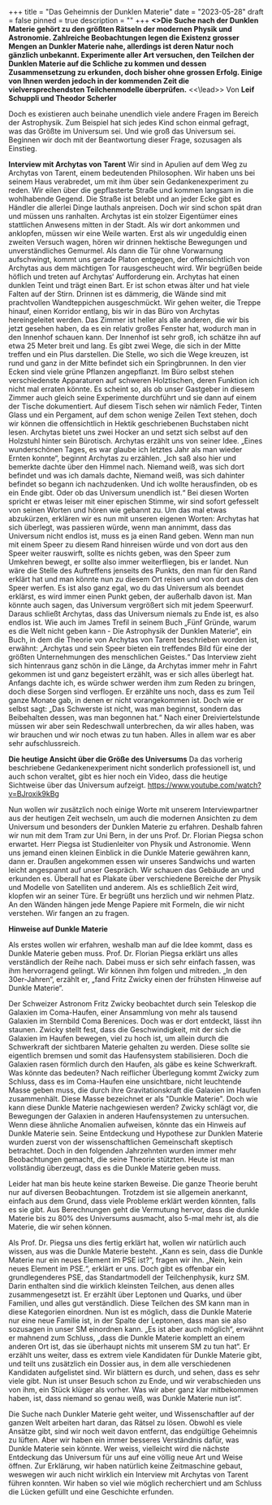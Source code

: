 +++
title = "Das Geheimnis der Dunklen Materie"
date = "2023-05-28"
draft = false
pinned = true
description = ""
+++
**<<lead>>Die Suche nach der Dunklen Materie gehört zu den größten Rätseln der modernen Physik und Astronomie. Zahlreiche Beobachtungen legen die Existenz grosser Mengen an Dunkler Materie nahe, allerdings ist deren Natur noch gänzlich unbekannt. Experimente aller Art versuchen, den Teilchen der Dunklen Materie auf die Schliche zu kommen und dessen Zusammensetzung zu erkunden, doch bisher ohne grossen Erfolg. Einige von Ihnen werden jedoch in der kommenden Zeit die vielversprechendsten Teilchenmodelle überprüfen.** <<\lead>>
Von **Leif Schuppli und Theodor Scherler**

Doch es existieren auch beinahe unendlich viele andere Fragen im Bereich der Astrophysik. Zum Beispiel hat sich jedes Kind schon einmal gefragt, was das Größte im Universum sei. Und wie groß das Universum sei. Beginnen wir doch mit der Beantwortung dieser Frage, sozusagen als Einstieg.

**Interview mit Archytas von Tarent**
Wir sind in Apulien auf dem Weg zu Archytas von Tarent, einem bedeutenden Philosophen. Wir haben uns bei seinem Haus verabredet, um mit ihm über sein Gedankenexperiment zu reden. Wir eilen über die gepflasterte Straße und kommen langsam in die wohlhabende Gegend. Die Straße ist belebt und an jeder Ecke gibt es Händler die allerlei Dinge lauthals anpreisen. Doch wir sind schon spät dran und müssen uns ranhalten. Archytas ist ein stolzer Eigentümer eines stattlichen Anwesens mitten in der Stadt. Als wir dort ankommen und anklopfen, müssen wir eine Weile warten. Erst als wir ungeduldig einen zweiten Versuch wagen, hören wir drinnen hektische Bewegungen und unverständliches Gemurmel. Als dann die Tür ohne Vorwarnung aufschwingt, kommt uns gerade Platon entgegen, der offensichtlich von Archytas aus dem mächtigen Tor rausgescheucht wird. Wir begrüßen beide höflich und treten auf Archytas‘ Aufforderung ein. Archytas hat einen dunklen Teint und trägt einen Bart. Er ist schon etwas älter und hat viele Falten auf der Stirn. Drinnen ist es dämmerig, die Wände sind mit prachtvollen Wandteppichen ausgeschmückt. Wir gehen weiter, die Treppe hinauf, einen Korridor entlang, bis wir in das Büro von Archytas hereingeleitet werden. Das Zimmer ist heller als alle anderen, die wir bis jetzt gesehen haben, da es ein relativ großes Fenster hat, wodurch man in den Innenhof schauen kann. Der Innenhof ist sehr groß, ich schätze ihn auf etwa 25 Meter breit und lang. Es gibt zwei Wege, die sich in der Mitte treffen und ein Plus darstellen. Die Stelle, wo sich die Wege kreuzen, ist rund und ganz in der Mitte befindet sich ein Springbrunnen. In den vier Ecken sind viele grüne Pflanzen angepflanzt. Im Büro selbst stehen verschiedenste Apparaturen auf schweren Holztischen, deren Funktion ich nicht mal erraten könnte. Es scheint so, als ob unser Gastgeber in diesem Zimmer auch gleich seine Experimente durchführt und sie dann auf einem der Tische dokumentiert. Auf diesem Tisch sehen wir nämlich Feder, Tinten Glass und ein Pergament, auf dem schon wenige Zeilen Text stehen, doch wir können die offensichtlich in Hektik geschriebenen Buchstaben nicht lesen. Archytas bietet uns zwei Hocker an und setzt sich selbst auf den Holzstuhl hinter sein Bürotisch. 
Archytas erzählt uns von seiner Idee. „Eines wunderschönen Tages, es war glaube ich letztes Jahr als man wieder Ernten konnte“, beginnt Archytas zu erzählen. „Ich saß also hier und bemerkte dachte über den Himmel nach. Niemand weiß, was sich dort befindet und was ich damals dachte, Niemand weiß, was sich dahinter befindet so begann ich nachzudenken. Und ich wollte herausfinden, ob es ein Ende gibt. Oder ob das Universum unendlich ist.“ Bei diesen Worten spricht er etwas leiser mit einer epischen Stimme, wir sind sofort gefesselt von seinen Worten und hören wie gebannt zu.
Um das mal etwas abzukürzen, erklären wir es nun mit unseren eigenen Worten: Archytas hat sich überlegt, was passieren würde, wenn man annimmt, dass das Universum nicht endlos ist, muss es ja einen Rand geben. Wenn man nun mit einem Speer zu diesem Rand hinreisen würde und von dort aus den Speer weiter rauswirft, sollte es nichts geben, was den Speer zum Umkehren bewegt, er sollte also immer weiterfliegen, bis er landet. Nun wäre die Stelle des Auftreffens jenseits des Punkts, den man für den Rand erklärt hat und man könnte nun zu diesem Ort reisen und von dort aus den Speer werfen. Es ist also ganz egal, wo du das Universum als beendet erklärst, es wird immer einen Punkt geben, der außerhalb davon ist. Man könnte auch sagen, das Universum vergrößert sich mit jedem Speerwurf. Daraus schließt Archytas, dass das Universum niemals zu Ende ist, es also endlos ist.
Wie auch im James Trefil in seinem Buch „Fünf Gründe, warum es die Welt nicht geben kann - Die Astrophysik der Dunklen Materie“, ein Buch, in dem die Theorie von Archytas von Tarent beschrieben worden ist, erwähnt: „Archytas und sein Speer bieten ein treffendes Bild für eine der größten Unternehmungen des menschlichen Geistes.“ Das Interview zieht sich hintenraus ganz schön in die Länge, da Archytas immer mehr in Fahrt gekommen ist und ganz begeistert erzählt, was er sich alles überlegt hat. Anfangs dachte ich, es würde schwer werden ihm zum Reden zu bringen, doch diese Sorgen sind verflogen. Er erzählte uns noch, dass es zum Teil ganze Monate gab, in denen er nicht vorangekommen ist. Doch wie er selbst sagt: „Das Schwerste ist nicht, was man beginnst, sondern das Beibehalten dessen, was man begonnen hat.“ Nach einer Dreiviertelstunde müssen wir aber sein Redeschwall unterbrechen, da wir alles haben, was wir brauchen und wir noch etwas zu tun haben. Alles in allem war es aber sehr aufschlussreich.

**Die heutige Ansicht über die Größe des Universums**
Da das vorherig beschriebene Gedankenexperiment nicht sonderlich professionell ist, und auch schon veraltet, gibt es hier noch ein Video, dass die heutige Sichtweise über das Universum aufzeigt.
https://www.youtube.com/watch?v=BJroxik9kBg

Nun wollen wir zusätzlich noch einige Worte mit unserem Interviewpartner aus der heutigen Zeit wechseln, um auch die modernen Ansichten zu dem Universum und besonders der Dunklen Materie zu erfahren. Deshalb fahren wir nun mit dem Tram zur Uni Bern, in der uns Prof. Dr. Florian Piegsa schon erwartet. Herr Piegsa ist Studienleiter von Physik und Astronomie. Wenn uns jemand einen kleinen Einblick in die Dunkle Materie gewähren kann, dann er. Draußen angekommen essen wir unseres Sandwichs und warten leicht angespannt auf unser Gespräch. Wir schauen das Gebäude an und erkunden es. Überall hat es Plakate über verschiedene Bereiche der Physik und Modelle von Satelliten und anderem. Als es schließlich Zeit wird, klopfen wir an seiner Türe. Er begrüßt uns herzlich und wir nehmen Platz. An den Wänden hängen jede Menge Papiere mit Formeln, die wir nicht verstehen. Wir fangen an zu fragen.

**Hinweise auf Dunkle Materie**

Als erstes wollen wir erfahren, weshalb man auf die Idee kommt, dass es Dunkle Materie geben muss. Prof. Dr. Florian Piegsa erklärt uns alles verständlich der Reihe nach. Dabei muss er sich sehr einfach fassen, was ihm hervorragend gelingt. Wir können ihm folgen und mitreden. „In den 30er-Jahren“, erzählt er, „fand Fritz Zwicky einen der frühsten Hinweise auf Dunkle Materie“.

Der Schweizer Astronom Fritz Zwicky beobachtet durch sein Teleskop die Galaxien im Coma-Haufen, einer Ansammlung von mehr als tausend Galaxien im Sternbild Coma Berenices. Doch was er dort entdeckt, lässt ihn staunen.
Zwicky stellt fest, dass die Geschwindigkeit, mit der sich die Galaxien im Haufen bewegen, viel zu hoch ist, um allein durch die Schwerkraft der sichtbaren Materie gehalten zu werden. Diese sollte sie eigentlich bremsen und somit das Haufensystem stabilisieren. Doch die Galaxien rasen förmlich durch den Haufen, als gäbe es keine Schwerkraft.
Was könnte das bedeuten? Nach reiflicher Überlegung kommt Zwicky zum Schluss, dass es im Coma-Haufen eine unsichtbare, nicht leuchtende Masse geben muss, die durch ihre Gravitationskraft die Galaxien im Haufen zusammenhält. Diese Masse bezeichnet er als "Dunkle Materie".
Doch wie kann diese Dunkle Materie nachgewiesen werden? Zwicky schlägt vor, die Bewegungen der Galaxien in anderen Haufensystemen zu untersuchen. Wenn diese ähnliche Anomalien aufweisen, könnte das ein Hinweis auf Dunkle Materie sein.
Seine Entdeckung und Hypothese zur Dunklen Materie wurden zuerst von der wissenschaftlichen Gemeinschaft skeptisch betrachtet. Doch in den folgenden Jahrzehnten wurden immer mehr Beobachtungen gemacht, die seine Theorie stützten. Heute ist man vollständig überzeugt, dass es die Dunkle Materie geben muss.

Leider hat man bis heute keine starken Beweise. Die ganze Theorie beruht nur auf diversen Beobachtungen. Trotzdem ist sie allgemein anerkannt, einfach aus dem Grund, dass viele Probleme erklärt werden könnten, falls es sie gibt.
Aus Berechnungen geht die Vermutung hervor, dass die dunkle Materie bis zu 80% des Universums ausmacht, also 5-mal mehr ist, als die Materie, die wir sehen können.

Als Prof. Dr. Piegsa uns dies fertig erklärt hat, wollen wir natürlich auch wissen, aus was die Dunkle Materie besteht. „Kann es sein, dass die Dunkle Materie nur ein neues Element im PSE ist?“, fragen wir ihn. „Nein, kein neues Element im PSE.“, erklärt er uns. Doch gibt es offenbar ein grundlegenderes PSE, das Standartmodell der Teilchenphysik, kurz SM. Darin enthalten sind die wirklich kleinsten Teilchen, aus denen alles zusammengesetzt ist. Er erzählt über Leptonen und Quarks, und über Familien, und alles gut verständlich. Diese Teilchen des SM kann man in diese Kategorien einordnen. Nun ist es möglich, dass die Dunkle Materie nur eine neue Familie ist, in der Spalte der Leptonen, dass man sie also sozusagen in unser SM einordnen kann. „Es ist aber auch möglich“, erwähnt er mahnend zum Schluss, „dass die Dunkle Materie komplett an einem anderen Ort ist, das sie überhaupt nichts mit unserem SM zu tun hat“.
Er erzählt uns weiter, dass es extrem viele Kandidaten für Dunkle Materie gibt, und teilt uns zusätzlich ein Dossier aus, in dem alle verschiedenen Kandidaten aufgelistet sind. Wir blättern es durch, und sehen, dass es sehr viele gibt. Nun ist unser Besuch schon zu Ende, und wir verabschieden uns von ihm, ein Stück klüger als vorher. Was wir aber ganz klar mitbekommen haben, ist, dass niemand so genau weiß, was Dunkle Materie nun ist“.

Die Suche nach Dunkler Materie geht weiter, und Wissenschaftler auf der ganzen Welt arbeiten hart daran, das Rätsel zu lösen. Obwohl es viele Ansätze gibt, sind wir noch weit davon entfernt, das endgültige Geheimnis zu lüften. Aber wir haben ein immer besseres Verständnis dafür, was Dunkle Materie sein könnte. Wer weiss, vielleicht wird die nächste Entdeckung das Universum für uns auf eine völlig neue Art und Weise öffnen.
Zur Erklärung, wir haben natürlich keine Zeitmaschine gebaut, weswegen wir auch nicht wirklich ein Interview mit Archytas von Tarent führen konnten. Wir haben so viel wie möglich recherchiert und am Schluss die Lücken gefüllt und eine Geschichte erfunden.